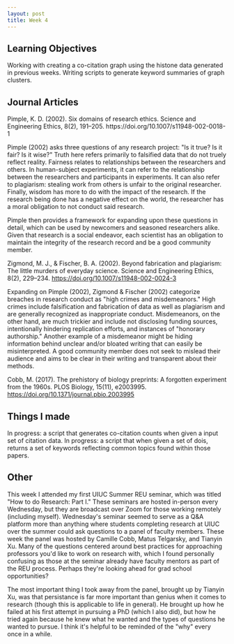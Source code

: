 ```yaml
---
layout: post
title: Week 4
---
```


<h2>Learning Objectives</h2>
Working with creating a co-citation graph using the histone data generated in previous weeks. Writing scripts to generate keyword summaries of graph clusters. 

<h2>Journal Articles</h2>
Pimple, K. D. (2002). Six domains of research ethics. Science and Engineering Ethics, 8(2), 191–205. https://doi.org/10.1007/s11948-002-0018-1

Pimple (2002) asks three questions of any research project: "Is it true? Is it fair? Is it wise?" Truth here refers primarily to falsified data that do not truely reflect reality. Fairness relates to relationships between the researchers and others. In human-subject experiments, it can refer to the relationship between the researchers and participants in experiments. It can also refer to plagiarism: stealing work from others is unfair to the original researcher. Finally, wisdom has more to do with the impact of the research. If the research being done has a negative effect on the world, the researcher has a moral obligation to not conduct said research. 

Pimple then provides a framework for expanding upon these questions in detail, which can be used by newcomers and seasoned researchers alike. Given that research is a social endeavor, each scientist has an obligation to maintain the integrity of the research record and be a good community member. 

Zigmond, M. J., & Fischer, B. A. (2002). Beyond fabrication and plagiarism: The little murders of everyday science. Science and Engineering Ethics, 8(2), 229–234. https://doi.org/10.1007/s11948-002-0024-3

Expanding on Pimple (2002), Zigmond & Fischer (2002) categorize breaches in research conduct as "high crimes and misdemeanors." High crimes include falsification and fabrication of data as well as plagiarism and are generally recognized as inappropriate conduct. Misdemeanors, on the other hand, are much trickier and include not disclosing funding sources, intentionally hindering replication efforts, and instances of "honorary authorship." Another example of a misdemeanor might be hiding information behind unclear and/or bloated writing that can easily be misinterpreted. A good community member does not seek to mislead their audience and aims to be clear in their writing and transparent about their methods. 

Cobb, M. (2017). The prehistory of biology preprints: A forgotten experiment from the 1960s. PLOS Biology, 15(11), e2003995. https://doi.org/10.1371/journal.pbio.2003995

<h2>Things I made</h2>

In progress: a script that generates co-citation counts when given a input set of citation data. 
In progress: a script that when given a set of dois, returns a set of keywords reflecting common topics found within those papers. 

<h2>Other</h2>
This week I attended my first UIUC Summer REU seminar, which was titled "How to do Research: Part I." These seminars are hosted in-person every Wednesday, but they are broadcast over Zoom for those working remotely (including myself). Wednesday's seminar seemed to serve as a Q&A platform more than anything where students completing research at UIUC over the summer could ask questions to a panel of faculty members. These week the panel was hosted by Camille Cobb, Matus Telgarsky, and Tianyin Xu. Many of the questions centered around best practices for approaching professors you'd like to work on research with, which I found personally confusing as those at the seminar already have faculty mentors as part of the REU process. Perhaps they're looking ahead for grad school opportunities? 

The most important thing I took away from the panel, brought up by Tianyin Xu, was that persistance is far more important than genius when it comes to research (though this is applicable to life in general). He brought up how he failed at his first attempt in pursuing a PhD (which I also did), but how he tried again because he knew what he wanted and the types of questions he wanted to pursue. I think it's helpful to be reminded of the "why" every once in a while. 
